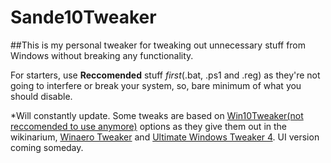 # Sande10Tweaker
##This is my personal tweaker for tweaking out unnecessary stuff from Windows without breaking any functionality.

For starters, use **Reccomended** stuff _first_(.bat, .ps1 and .reg) as they're not going to interfere or break your system, so, bare minimum of what you should disable.

*Will constantly update. Some tweaks are based on [Win10Tweaker(not reccomended to use anymore)](https://win10tweaker.ru/) options as they give them out in the wikinarium, [Winaero Tweaker](https://winaero.com/winaero-tweaker/) and [Ultimate Windows Tweaker 4](https://www.thewindowsclub.com/ultimate-windows-tweaker-4-windows-10). UI version coming someday.